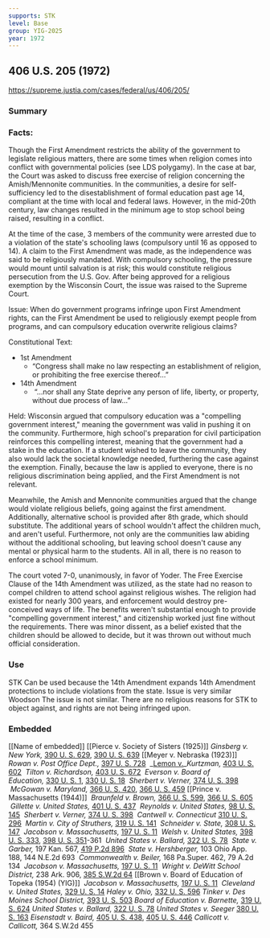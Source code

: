 ```yaml
---
supports: STK
level: Base
group: YIG-2025
year: 1972
---
```

## 406 U.S. 205 (1972)

https://supreme.justia.com/cases/federal/us/406/205/

### Summary

### Facts:
Though the First Amendment restricts the ability of the government to legislate religious matters, there are some times when religion comes into conflict with governmental policies (see LDS polygamy). In the case at bar, the Court was asked to discuss free exercise of religion concerning the Amish/Mennonite communities. In the communities, a desire for self-sufficiency led to the disestablishment of formal education past age 14, compliant at the time with local and federal laws. However, in the mid-20th century, law changes resulted in the minimum age to stop school being raised, resulting in a conflict.  

At the time of the case, 3 members of the community were arrested due to a violation of the state's schooling laws (compulsory until 16 as opposed to 14). A claim to the First Amendment was made, as the independence was said to be religiously mandated. With compulsory schooling, the pressure would mount until salvation is at risk; this would constitute religious persecution from the U.S. Gov. After being approved for a religious exemption by the Wisconsin Court, the issue was raised to the Supreme Court. 

Issue: 
When do government programs infringe upon First Amendment rights, can the First Amendment be used to religiously exempt people from programs, and can compulsory education overwrite religious claims?

Constitutional Text:
- 1st Amendment
	- “Congress shall make no law respecting an establishment of religion, or prohibiting the free exercise thereof…”
- 14th Amendment
	-  “...nor shall any State deprive any person of life, liberty, or property, without due process of law...”

Held: 
Wisconsin argued that compulsory education was a "compelling government interest," meaning the government was valid in pushing it on the community. Furthermore, high school's preparation for civil participation reinforces this compelling interest, meaning that the government had a stake in the education. If a student wished to leave the community, they also would lack the societal knowledge needed, furthering the case against the exemption. Finally, because the law is applied to everyone, there is no religious discrimination being applied, and the First Amendment is not relevant.

Meanwhile, the Amish and Mennonite communities argued that the change would violate religious beliefs, going against the first amendment. Additionally, alternative school is provided after 8th grade, which should substitute. The additional years of school wouldn't affect the children much, and aren't useful. Furthermore, not only are the communities law abiding without the additional schooling, but leaving school doesn't cause any mental or physical harm to the students. All in all, there is no reason to enforce a school minimum.

The court voted 7-0, unanimously, in favor of Yoder. The Free Exercise Clause of the 14th Amendment was utilized, as the state had no reason to compel children to attend school against religious wishes. The religion had existed for nearly 300 years, and enforcement would destroy pre-conceived ways of life. The benefits weren't substantial enough to provide "compelling government interest," and citizenship worked just fine without the requirements. There was minor dissent, as a belief existed that the children should be allowed to decide, but it was thrown out without much official consideration.

### Use

STK
	Can be used because the 14th Amendment expands 14th Amendment protections to include violations from the state.
	Issue is very similar
Woodson
	The issue is not similar. There are no religious reasons for STK to object against, and rights are not being infringed upon.

### Embedded

[[Name of embedded]]
[[Pierce v. Society of Sisters (1925)]]
_Ginsberg v. New York,_ [390 U. S. 629](https://supreme.justia.com/cases/federal/us/390/629/), [390 U. S. 639](https://supreme.justia.com/cases/federal/us/390/629/#639)
[[Meyer v. Nebraska (1923)]]
_Rowan v. Post Office Dept.,_ [397 U. S. 728](https://supreme.justia.com/cases/federal/us/397/728/)
 _[Lemon v.](https://supreme.justia.com/cases/federal/us/403/602/)__Kurtzman,_ [403 U. S. 602](https://supreme.justia.com/cases/federal/us/403/602/)
 _Tilton v. Richardson,_ [403 U. S. 672](https://supreme.justia.com/cases/federal/us/403/672/)
 _Everson v. Board of Education,_ [330 U. S. 1](https://supreme.justia.com/cases/federal/us/330/1/), [330 U. S. 18](https://supreme.justia.com/cases/federal/us/330/1/#18)
 _Sherbert v. Verner,_ [374 U. S. 398](https://supreme.justia.com/cases/federal/us/374/398/)
 _McGowan v. Maryland,_ [366 U. S. 420](https://supreme.justia.com/cases/federal/us/366/420/), [366 U. S. 459](https://supreme.justia.com/cases/federal/us/366/420/#459)
[[Prince v. Massachusetts (1944)]]
 _Braunfeld v. Brown,_ [366 U. S. 599](https://supreme.justia.com/cases/federal/us/366/599/), [366 U. S. 605](https://supreme.justia.com/cases/federal/us/366/599/#605)
 _Gillette v. United States,_ [401 U. S. 437](https://supreme.justia.com/cases/federal/us/401/437/)
 _Reynolds v. United States,_ [98 U. S. 145](https://supreme.justia.com/cases/federal/us/98/145/)
 _Sherbert v. Verner,_ [374 U. S. 398](https://supreme.justia.com/cases/federal/us/374/398/)
 _Cantwell v. Connecticut_ [310 U. S. 296](https://supreme.justia.com/cases/federal/us/310/296/)
 _Martin v. City of Struthers,_ [319 U. S. 141](https://supreme.justia.com/cases/federal/us/319/141/)
 _Schneider v. State,_ [308 U. S. 147](https://supreme.justia.com/cases/federal/us/308/147/)
 _Jacobson v. Massachusetts,_ [197 U. S. 11](https://supreme.justia.com/us/197/11/)
 _Welsh v. United States,_ [398 U. S. 333](https://supreme.justia.com/cases/federal/us/398/333/), [398 U. S. 351](https://supreme.justia.com/cases/federal/us/398/333/#351)-361
 _United States v. Ballard,_ [322 U. S. 78](https://supreme.justia.com/cases/federal/us/322/78/)
 _State v. Garber,_ 197 Kan. 567, [419 P.2d 896](https://supreme.justia.com/cases/kansas/supreme-court/1966/44-583-0.html)
 _State v. Hershberger,_ 103 Ohio App. 188, 144 N.E.2d 693
 _Commonwealth v. Beiler,_ 168 Pa.Super. 462, 79 A.2d 134
 _Jacobson v. Massachusetts,_ [197 U. S. 11](https://supreme.justia.com/cases/federal/us/197/11/)
 _Wright v. DeWitt School District,_ 238 Ark. 906, [385 S.W.2d 64](https://supreme.justia.com/cases/arkansas/supreme-court/1965/5-3408-0.html)
[[Brown v. Board of Education of Topeka (1954) (YIG)]]
 _Jacobson v. Massachusetts,_ [197 U. S. 11](https://supreme.justia.com/cases/federal/us/197/11/)
 _Cleveland v. United States,_ [329 U. S. 14](https://supreme.justia.com/cases/federal/us/329/14/)
_Haley v. Ohio,_ [332 U. S. 596](https://supreme.justia.com/cases/federal/us/332/596/)
_Tinker v. Des Moines School District,_ [393 U. S. 503](https://supreme.justia.com/cases/federal/us/393/503/)
_Board of Education v. Barnette,_ [319 U. S. 624](https://supreme.justia.com/cases/federal/us/319/624/)
_United States v. Ballard,_ [322 U. S. 78](https://supreme.justia.com/cases/federal/us/322/78/)
_United States v. Seeger_ [380 U. S. 163](https://supreme.justia.com/cases/federal/us/380/163/)
_Eisenstadt v. Baird,_ [405 U. S. 438](https://supreme.justia.com/cases/federal/us/405/438/), [405 U. S. 446](https://supreme.justia.com/cases/federal/us/405/438/#446)
_Callicott v. Callicott,_ 364 S.W.2d 455
